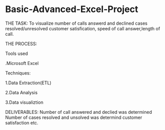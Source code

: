 # Basic-Advanced-Excel-Project
THE TASK: To visualize number of calls answerd and declined cases resolved/unresolved customer satisfication, speed of call answer,length of call.
      
THE PROCESS:

Tools used

.Microsoft Excel

Techniques:

1.Data Extraction(ETL)

2.Data Analysis

3.Data visualiztion


DELIVERABLES: Number of  call answered and declied was determined Number of cases resolved and unsolved was determind customer satisfaction etc.

      
